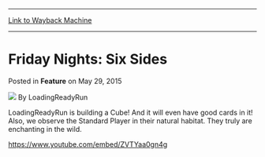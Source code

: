 
---
[Link to Wayback Machine](https://web.archive.org/web/20150531234410/http://magic.wizards.com/en/articles/archive/feature/friday-nights-six-sides-2015-05-29)

[_metadata_:wayback_url]:- "http://magic.wizards.com/en/articles/archive/feature/friday-nights-six-sides-2015-05-29"
[_metadata_:wayback_raw_url]:- "https://web.archive.org/web/20150531234410id_/http://magic.wizards.com/en/articles/archive/feature/friday-nights-six-sides-2015-05-29"
[_metadata_:wayback_capture_timestamp]:- "2015-05-31 23:44:10+00:00"
[_metadata_:generator]:- "Drupal 7 (http://drupal.org)"
[_metadata_:description]:- "LRR builds a Cube. And they observe the Standard Player in their natural habitat."
---


Friday Nights: Six Sides
========================



 Posted in **Feature**
 on May 29, 2015 






![](https://media.magic.wizards.com/styles/auth_small/public/images/person/lrrbiopic.png)
By LoadingReadyRun











LoadingReadyRun is building a Cube! And it will even have good cards in it! Also, we observe the Standard Player in their natural habitat. They truly are enchanting in the wild.


<https://www.youtube.com/embed/ZVTYaa0gn4g>







